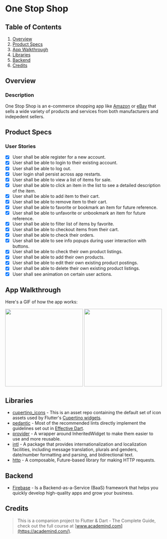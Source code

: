 # One Stop Shop

## Table of Contents
1. [Overview](#Overview)
2. [Product Specs](#Product-Specs)
3. [App Walkthrough](#App-Walkthrough)
4. [Libraries](#Libraries)
5. [Backend](#Backend)
6. [Credits](#Credits)

## Overview
### Description

One Stop Shop is an e-commerce shopping app like [Amazon](https://www.amazon.com/) or [eBay](https://www.ebay.com/) that sells a wide variety of products and services from both manufacturers and indepedent sellers.

## Product Specs
### User Stories

- [x] User shall be able register for a new account.
- [x] User shall be able to login to their existing account.
- [x] User shall be able to log out.
- [x] User login shall persist across app restarts.
- [x] User shall be able to view a list of items for sale.
- [x] User shall be able to click an item in the list to see a detailed description of the item.
- [x] User shall be able to add item to their cart.
- [x] User shall be able to remove item to their cart.
- [x] User shall be able to favorite or bookmark an item for future reference.
- [x] User shall be able to unfavorite or unbookmark an item for future reference.
- [x] User shall be able to filter list of items by favorite.
- [x] User shall be able to checkout items from their cart.
- [x] User shall be able to check their orders.
- [x] User shall be able to see info popups during user interaction with buttons.
- [x] User shall be able to check their own product listings.
- [x] User shall be able to add their own products.
- [x] User shall be able to edit their own existing product postings.
- [x] User shall be able to delete their own existing product listings.
- [x] User shall see animation on certain user actions.

## App Walkthrough

Here's a GIF of how the app works:

<img src="https://github.com/py415/app-resources/blob/master/flutter/ios/flutter-ios-one-stop-shop.gif" width=250>

<img src="https://github.com/py415/app-resources/blob/master/flutter/android/flutter-android-one-stop-shop.gif" width=250>

## Libraries

- [cupertino_icons](https://github.com/flutter/cupertino_icons) - This is an asset repo containing the default set of icon assets used by Flutter's [Cupertino widgets](https://github.com/flutter/flutter/tree/master/packages/flutter/lib/src/cupertino).
- [pedantic](https://github.com/dart-lang/pedantic) - Most of the recommended lints directly implement the guidelines set out in [Effective Dart](https://dart.dev/guides/language/effective-dart).
- [provider](https://github.com/rrousselGit/provider) - A wrapper around InheritedWidget to make them easier to use and more reusable.
- [intl](https://github.com/dart-lang/intl) - A package that provides internationalization and localization facilities, including message translation, plurals and genders, date/number formatting and parsing, and bidirectional text.
- [http](https://github.com/dart-lang/http) - A composable, Future-based library for making HTTP requests.

## Backend

- [Firebase](https://firebase.google.com/) - Is a Backend-as-a-Service (BaaS) framework that helps you quickly develop high-quality apps and grow your business.

## Credits

>This is a companion project to Flutter & Dart - The Complete Guide, check out the full course at [www.academind.com](https://academind.com/).